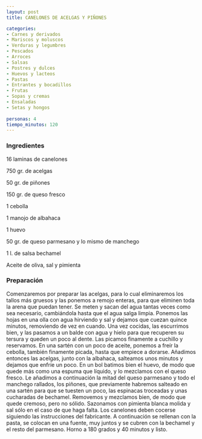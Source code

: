 ```yaml
---
layout: post
title: CANELONES DE ACELGAS Y PIÑONES

categories:
- Carnes y derivados
- Mariscos y moluscos
- Verduras y legumbres
- Pescados
- Arroces
- Salsas
- Postres y dulces
- Huevos y lacteos
- Pastas
- Entrantes y bocadillos
- Frutas
- Sopas y cremas
- Ensaladas
- Setas y hongos
 
personas: 4 
tiempo_minutos: 120 
---
```

<h3>Ingredientes</h3>
16 laminas de canelones

750 gr. de acelgas

50 gr. de piñones

150 gr. de queso fresco

1 cebolla

1 manojo de albahaca

1 huevo

50 gr. de queso parmesano y lo mismo de manchego

1 l. de salsa bechamel

Aceite de oliva, sal y pimienta

<h3>Preparación</h3>
Comenzaremos por preparar las acelgas, para lo cual eliminaremos los tallos más gruesos y las ponemos a remojo enteras, para que eliminen toda la arena que puedan tener. Se meten y sacan del agua tantas veces como sea necesario, cambiándola hasta que el agua salga limpia. Ponemos las hojas en una olla con agua hirviendo y sal y dejamos que cuezan quince minutos, removiendo de vez en cuando. Una vez cocidas, las escurrimos bien, y las pasamos a un balde con agua y hielo para que recuperen su tersura y queden un poco al dente. Las picamos finamente a cuchillo y reservamos. En una sartén con un poco de aceite, ponemos a freír la cebolla, también finamente picada, hasta que empiece a dorarse. Añadimos entonces las acelgas, junto con la albahaca, salteamos unos minutos y dejamos que enfríe un poco. En un bol batimos bien el huevo, de modo que quede más como una espuma que líquido, y lo mezclamos con el queso fresco. Le añadimos a continuación la mitad del queso parmesano y todo el manchego rallados, los piñones, que previamente habremos salteado en una sartén para que se tuesten un poco, las espinacas troceadas y unas cucharadas de bechamel. Removemos y mezclamos bien, de modo que quede cremoso, pero no sólido. Sazonamos con pimienta blanca molida y sal sólo en el caso de que haga falta. Los canelones deben cocerse siguiendo las instrucciones del fabricante. A continuación se rellenan con la pasta, se colocan en una fuente, muy juntos y se cubren con la bechamel y el resto del parmesano. Horno a 180 grados y 40 minutos y listo.

